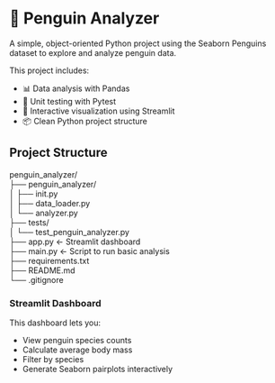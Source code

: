 # 🐧 Penguin Analyzer

A simple, object-oriented Python project using the Seaborn Penguins dataset to explore and analyze penguin data.

This project includes:
- 📊 Data analysis with Pandas
- 🧪 Unit testing with Pytest
- 🎨 Interactive visualization using Streamlit
- 📦 Clean Python project structure

## Project Structure

penguin_analyzer/ <br>
├── penguin_analyzer/ <br>
│ ├── init.py <br>
│ ├── data_loader.py <br>
│ └── analyzer.py <br>
├── tests/ <br>
│ └── test_penguin_analyzer.py <br>
├── app.py ← Streamlit dashboard <br>
├── main.py ← Script to run basic analysis <br>
├── requirements.txt <br>
├── README.md <br>
└── .gitignore <br>

### Streamlit Dashboard
This dashboard lets you:
- View penguin species counts
- Calculate average body mass
- Filter by species
- Generate Seaborn pairplots interactively
